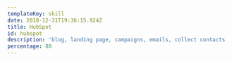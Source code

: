 ```yaml
---
templateKey: skill
date: 2018-12-31T19:36:15.924Z
title: HubSpot
id: hubspot
description: 'blog, landing page, campaigns, emails, collect contacts ...'
percentage: 80
---
```


